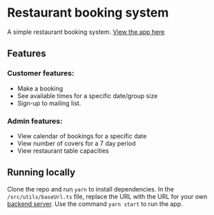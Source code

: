 # Restaurant booking system

A simple restaurant booking system. [View the app here](https://rosemelissa-restaurant.netlify.app/)

## Features

### Customer features:
- Make a booking
- See available times for a specific date/group size
- Sign-up to mailing list.

### Admin features:
- View calendar of bookings for a specific date
- View number of covers for a 7 day period
- View restaurant table capacities

## Running locally

Clone the repo and run `yarn` to install dependencies. In the `/src/utils/baseUrl.ts` file, replace the URL with the URL for your own [backend server](https://github.com/rosemelissa/restaurant-backend). Use the command `yarn start` to run the app.